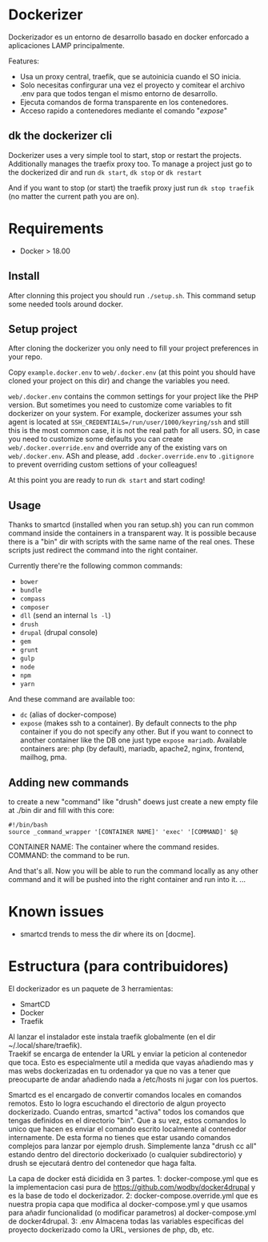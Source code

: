 # Dockerizer
Dockerizador es un entorno de desarrollo basado en docker enforcado a aplicaciones LAMP principalmente.

Features:
- Usa un proxy central, traefik, que se autoinicia cuando el SO inicia.
- Solo necesitas confirgurar una vez el proyecto y comitear el archivo .env para que todos tengan el mismo entorno de desarrollo.
- Ejecuta comandos de forma transparente en los contenedores.
- Acceso rapido a contenedores mediante el comando "*expose*"

## dk the dockerizer cli
Dockerizer uses a very simple tool to start, stop or restart the projects. Additionally manages the traefix proxy too.
To manage a project just go to the dockerized dir and run `dk start`, `dk stop` or `dk restart`

And if you want to stop (or start) the traefik proxy just run `dk stop traefik` (no matter the current path you are on).

# Requirements
- Docker > 18.00

## Install
After clonning this project you should run `./setup.sh`. This command setup some needed tools around docker.


## Setup project
After cloning the dockerizer you only need to fill your project preferences in your repo. 

Copy `example.docker.env` to `web/.docker.env` (at this point you should have cloned your project on this dir) and change the variables you need.

`web/.docker.env` contains the common settings for your project like the PHP version. But sometimes you need to customize come variables to fit dockerizer on your system. 
For example, dockerizer assumes your ssh agent is located at `SSH_CREDENTIALS=/run/user/1000/keyring/ssh` and still this is the most common case, it is not the real path for all users. SO, in case you need to customize some defaults you can create `web/.docker.override.env` and override any of the existing vars on `web/.docker.env`. ASh and please, add `.docker.override.env` to `.gitignore` to prevent overriding custom settions of your colleagues! 

At this point you are ready to run `dk start` and start coding!

## Usage
Thanks to smartcd (installed when you ran setup.sh) you can run common command inside the containers in a transparent way. It is possible because there is a "bin" dir with scripts with the same name of the real ones. These scripts just redirect the command into the right container.

Currently there're the following common commands:
- `bower`
- `bundle`
- `compass`
- `composer`
- `dll` (send an internal `ls -l`)
- `drush`
- `drupal` (drupal console)
- `gem`
- `grunt`
- `gulp`
- `node`
- `npm`
- `yarn`

And these command are available too:
- `dc` (alias of docker-compose)
- `expose` (makes ssh to a container). By default connects to the php container if you do not specify any other. But if you want to connect to another container like the DB one just type `expose mariadb`.
Available containers are: php (by default), mariadb, apache2, nginx, frontend, mailhog, pma.

## Adding new commands
to create a new "command" like "drush" doews just create a new empty file at ./bin dir and fill with this core:

```
#!/bin/bash
source _command_wrapper '[CONTAINER NAME]' 'exec' '[COMMAND]' $@
```
CONTAINER NAME: The container where the command resides.
COMMAND: the command to be run. 

And that's all. Now you will be able to run the command locally as any other command and it will be pushed into the right container and run into it. 
...

# Known issues
- smartcd trends to mess the dir where its on [docme]. 

# Estructura (para contribuidores)
El dockerizador es un paquete de 3 herramientas:
- SmartCD
- Docker
- Traefik

Al lanzar el instalador este instala traefik globalmente (en el dir ~/.local/share/traefik).  
Traekif se encarga de entender la URL y enviar la peticion al contenedor que toca.
Esto es especialmente util a medida que vayas añadiendo mas y mas webs dockerizadas en tu ordenador ya 
que no vas a tener que preocuparte de andar añadiendo nada a /etc/hosts ni jugar con los puertos.

Smartcd es el encargado de convertir comandos locales en comandos remotos. Esto lo logra escuchando el directorio de algun proyecto dockerizado. Cuando entras, smartcd "activa" todos los comandos que tengas definidos en el directorio "bin". Que a su vez, estos comandos lo unico que hacen es enviar el comando escrito localmente al contenedor internamente. 
De esta forma no tienes que estar usando comandos complejos para lanzar por ejemplo drush. Simplemente lanza "drush cc all" estando dentro del directorio dockerixado (o cualquier subdirectorio) y drush se ejecutará dentro del contenedor que haga falta.

La capa de docker está dicidida en 3 partes. 
1: docker-compose.yml que es la implementacion casi pura de https://github.com/wodby/docker4drupal y es la base de todo el dockerizador.
2: docker-compose.override.yml que es nuestra propia capa que modifica al docker-compose.yml y que usamos para añadir funcionalidad (o modificar parametros) al docker-compose.yml de docker4drupal.
3: .env Almacena todas las variables especificas del proyecto dockerizado como la URL, versiones de php, db, etc. 
